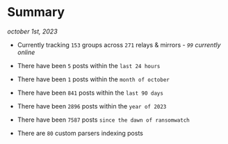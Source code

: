 
# Summary
_october 1st, 2023_

- Currently tracking `153` groups across `271` relays & mirrors - _`99` currently online_

- There have been `5` posts within the `last 24 hours`

- There have been `1` posts within the `month of october`

- There have been `841` posts within the `last 90 days`

- There have been `2896` posts within the `year of 2023`

- There have been `7587` posts `since the dawn of ransomwatch`

- There are `80` custom parsers indexing posts
